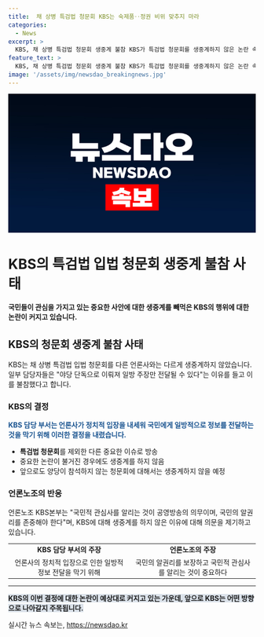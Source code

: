 ```yaml
---
title:  채 상병 특검법 청문회 KBS는 숙제품‥정권 비위 맞추지 마라
categories:
  - News
excerpt: >
  KBS, 채 상병 특검법 청문회 생중계 불참 KBS가 특검법 청문회를 생중계하지 않은 논란 속에, 미디어 간 생중계 차별 논란이 일었음. 채 상병 특검법이 국민적 관심을 끌었으나 KBS만 생중계를 하지 않아 논란 불거짐. KBS는 정당 단독으로 이뤄진 청문회는 생중계하지 않기로 했다고 주장하지만, 여당의 외압 의혹 청문회에는 생중계했던 점에 대한 비판도 제기됨. 언론노조는 공영방송의 역할을 강조하며 국민적 관심사를 보도해야 한다고 촉구함.
feature_text: >
  KBS, 채 상병 특검법 청문회 생중계 불참 KBS가 특검법 청문회를 생중계하지 않은 논란 속에, 미디어 간 생중계 차별 논란이 일었음. 채 상병 특검법이 국민적 관심을 끌었으나 KBS만 생중계를 하지 않아 논란 불거짐. KBS는 정당 단독으로 이뤄진 청문회는 생중계하지 않기로 했다고 주장하지만, 여당의 외압 의혹 청문회에는 생중계했던 점에 대한 비판도 제기됨. 언론노조는 공영방송의 역할을 강조하며 국민적 관심사를 보도해야 한다고 촉구함.
image: '/assets/img/newsdao_breakingnews.jpg'
---
```


<p><img src="/assets/img/newsdao_breakingnews.jpg" alt="pcversion 속보" /></p>

<h1 data-ke-size="size26">KBS의 특검법 입법 청문회 생중계 불참 사태</h1>

<p data-ke-size="size16"><b>국민들이 관심을 가지고 있는 중요한 사안에 대한 생중계를 빼먹은 KBS의 행위에 대한 논란이 커지고 있습니다.</b></p>

<h2 data-ke-size="size26">KBS의 청문회 생중계 불참 사태</h2>

<p data-ke-size="size16">KBS는 채 상병 특검법 입법 청문회를 다른 언론사와는 다르게 생중계하지 않았습니다. 일부 담당자들은 "야당 단독으로 이뤄져 일방 주장만 전달될 수 있다"는 이유를 들고 이를 불참했다고 합니다.</p>

<h3 data-ke-size="size24">KBS의 결정</h3>

<p data-ke-size="size16"><b><span style="color: #1a5490;">KBS 담당 부서는 언론사가 정치적 입장을 내세워 국민에게 일방적으로 정보를 전달하는 것을 막기 위해 이러한 결정을 내렸습니다.</span></b></p>

<ul>
    <li><b>특검법 청문회</b>를 제외한 다른 중요한 이슈로 방송</li>
    <li>중요한 논란이 불거진 경우에도 생중계를 하지 않음</li>
    <li>앞으로도 양당이 참석하지 않는 청문회에 대해서는 생중계하지 않을 예정</li>
</ul>

<h3 data-ke-size="size24">언론노조의 반응</h3>

<p data-ke-size="size16">언론노조 KBS본부는 "국민적 관심사를 알리는 것이 공영방송의 의무이며, 국민의 알권리를 존중해야 한다"며, KBS에 대해 생중계를 하지 않은 이유에 대해 의문을 제기하고 있습니다.</p>

<table>
    <tbody>
        <tr>
            <td style="text-align: center; height: 17px;"><b>KBS 담당 부서의 주장</b></td>
            <td style="text-align: center; height: 17px;"><b>언론노조의 주장</b></td>
        </tr>
        <tr>
            <td style="text-align: center; height: 17px;">언론사의 정치적 입장으로 인한 일방적 정보 전달을 막기 위해</td>
            <td style="text-align: center; height: 17px;">국민의 알권리를 보장하고 국민적 관심사를 알리는 것이 중요하다</td>
        </tr>
    </tbody>
</table>

<hr>

<p data-ke-size="size16"><b><span style="background-color: #21538527;">KBS의 이번 결정에 대한 논란이 예상대로 커지고 있는 가운데, 앞으로 KBS는 어떤 방향으로 나아갈지 주목됩니다.</span></b></p>
실시간 뉴스 속보는, <a href="https://newsdao.kr" rel="dofollow">https://newsdao.kr</a>


